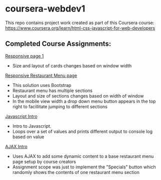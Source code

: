 # coursera-webdev1

This repo contains project work created as part of this Coursera course: https://www.coursera.org/learn/html-css-javascript-for-web-developers

## Completed Course Assignments:

[Responsive page 1](https://swimmingbean.github.io/coursera-webdev1/module2-solution/)
* Size and layout of cards changes based on window width

[Responsive Restaurant Menu page](https://swimmingbean.github.io/coursera-webdev1/module3-solution/)
* This solution uses Bootstrap
* Restaurant menu has multiple sections
* Layout and size of sections changes based on width of window
* In the mobile view width a drop down menu button appears in the top right to facillitate jumping to different sections


[Javascript Intro](https://swimmingbean.github.io/coursera-webdev1/module4-solution/)
* Intro to Javascript.
* Loops over a set of values and prints different output to console log based on value

[AJAX Intro](https://swimmingbean.github.io/coursera-webdev1/module5-solution/)
* Uses AJAX to add some dynamic content to a base restaurant menu page setup by course creators
* Assignment scope was just to implement the "Specials" button which randomly shows the contents of one restaurant menu section




